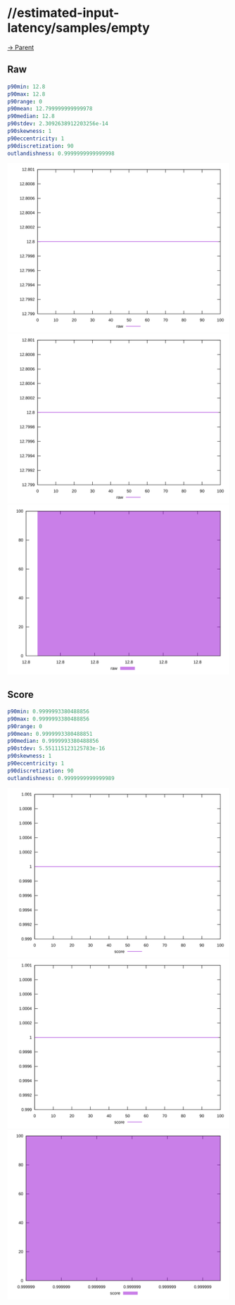 
# //estimated-input-latency/samples/empty

[→ Parent](../..)


## Raw


```yaml
p90min: 12.8
p90max: 12.8
p90range: 0
p90mean: 12.799999999999978
p90median: 12.8
p90stdev: 2.3092638912203256e-14
p90skewness: 1
p90eccentricity: 1
p90discretization: 90
outlandishness: 0.9999999999999998

```

![PLOT: raw-values](./raw/values.svg)![PLOT: raw-sorted](./raw/sorted.svg)![PLOT: raw-histogram](./raw/histogram.svg)
## Score


```yaml
p90min: 0.9999993380488856
p90max: 0.9999993380488856
p90range: 0
p90mean: 0.9999993380488851
p90median: 0.9999993380488856
p90stdev: 5.551115123125783e-16
p90skewness: 1
p90eccentricity: 1
p90discretization: 90
outlandishness: 0.9999999999999989

```

![PLOT: score-values](./score/values.svg)![PLOT: score-sorted](./score/sorted.svg)![PLOT: score-histogram](./score/histogram.svg)